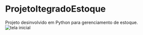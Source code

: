# ProjetoItegradoEstoque
Projeto desinvolvido em Python para gerenciamento de estoque.
![tela inicial](https://github.com/user-attachments/assets/454fae44-3fcf-4250-87c8-22216f4db938)
